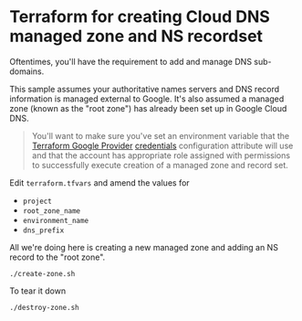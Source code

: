 # Terraform for creating Cloud DNS managed zone and NS recordset

Oftentimes, you'll have the requirement to add and manage DNS sub-domains.

This sample assumes your authoritative names servers and DNS record information is managed external to Google.  It's also assumed a managed zone (known as the "root zone") has already been set up in Google Cloud DNS.

> You'll want to make sure you've set an environment variable that the [Terraform Google Provider](https://www.terraform.io/docs/providers/google/index.html) [credentials](https://www.terraform.io/docs/providers/google/guides/provider_reference.html#credentials-1) configuration attribute will use and that the account has appropriate role assigned with permissions to successfully execute creation of a managed zone and record set.


Edit `terraform.tfvars` and amend the values for

* `project`
* `root_zone_name`
* `environment_name`
* `dns_prefix`

All we're doing here is creating a new managed zone and adding an NS record to the "root zone".

```
./create-zone.sh
```

To tear it down

```
./destroy-zone.sh
```
